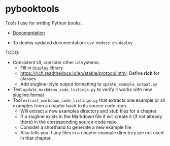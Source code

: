 # pybooktools

Tools I use for writing Python books.

- [Documentation](https://bruceeckel.github.io/pybooktools/)

- To deploy updated documentation: `uvx mkdocs gh-deploy`

TODO:
- Consistent UI, consider other UI systems:
  - Fill in `display` library 
  - https://rich.readthedocs.io/en/stable/protocol.html: Define __rich__ for classes
  - Add slugline-style output formatting to `update_example_output.py`
- Test `update_markdown_code_listings.py` to verify it works with new slugline format
- Tool `extract_markdown_code_listings.py` that extracts one example or all examples from a chapter back to its source code repo.
  - Will extract a new examples directory and stub files for a chapter.
  - If a slugline exists in the Markdown file it will create it (if not already there) in the corresponding source-code repo.
  - Consider a shorthand to generate a new example file
  - Also tells you if any files in a chapter example directory are not used in that chapter.

